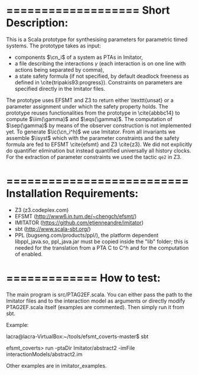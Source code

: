 ===================
Short Description: 
===================

This is a Scala prototype for synthesising parameters for parametric timed systems. The prototype takes as input:
- components $\cn_i$ of a system as PTAs in Imitator, 
- a file describing the interactions $\gamma$ (each interaction is on one line with actions being separated by comma), 
- a state safety formula (if not specified, by default deadlock freeness as defined in \cite{tripakis93:progress}). 
Constraints on parameters are specified directly in the Imitator files. 

The prototype uses EFSMT and Z3 to return either \texttt{unsat} or a parameter assignment under which the safety property holds. The prototype reuses functionalities from the prototype in \cite{abbbc14} to compute $\iim(\gamma)$ and $\eqs(\gamma)$. The computation of $\sep(\gamma)$ by means of the observer construction is not implemented yet. To generate $\ic(\cn_i^h)$ we use Imitator. From all invariants we assemble $\isyst$ which with the parameter constraints and the safety formula are fed to EFSMT \cite{efsmt} and Z3 \cite{z3}. We did not explicitly do quantifier elimination but instead quantified universally all history clocks. For the extraction of parameter constraints we used the tactic $\texttt{qe2}$ in Z3. 

==========================
Installation Requirements: 
==========================

- Z3 (z3.codeplex.com) 
- EFSMT (http://www6.in.tum.de/~chengch/efsmt/)
- IMITATOR (https://github.com/etienneandre/imitator)
- sbt (http://www.scala-sbt.org/) 
- PPL (bugseng.com/products/ppl/‎), the platform dependent libppl_java.so, ppl_java.jar must be copied inside the "lib" folder; this is needed for the translation from a PTA C to C^h and for the computation of enabled. 

=============
How to test: 
=============

The main program is src/PTAG2EF.scala. You can either pass the path to the Imitator files and to the interaction model as arguments or directly modify PTAG2EF.scala itself (examples are commented). Then simply run it from sbt.

Example:

lacra@lacra-VirtualBox:~/tools/efsmt_coverts-master$ sbt

efsmt_coverts> run -ptaDir Imitator/abstract2 -imFile interactionModels/abstract2.im 


Other examples are in imitator_examples. 

